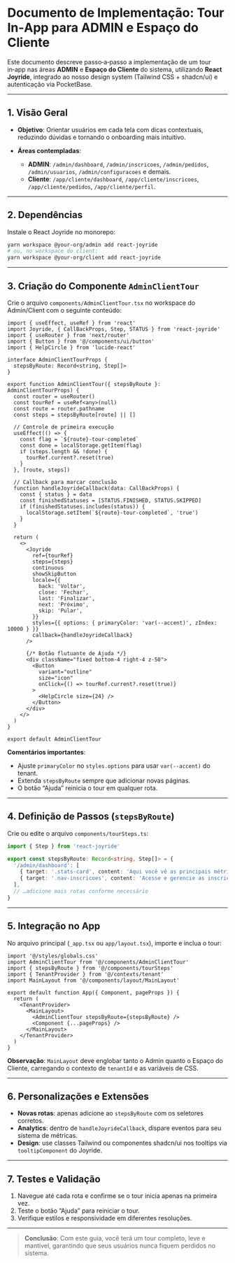 # Documento de Implementação: Tour In‑App para ADMIN e Espaço do Cliente

Este documento descreve passo‑a‑passo a implementação de um tour in‑app nas áreas **ADMIN** e **Espaço do Cliente** do sistema, utilizando **React Joyride**, integrado ao nosso design system (Tailwind CSS + shadcn/ui) e autenticação via PocketBase.

---

## 1. Visão Geral

* **Objetivo**: Orientar usuários em cada tela com dicas contextuais, reduzindo dúvidas e tornando o onboarding mais intuitivo.
* **Áreas contempladas**:

  * **ADMIN**: `/admin/dashboard`, `/admin/inscricoes`, `/admin/pedidos`, `/admin/usuarios`, `/admin/configuracoes` e demais.
  * **Cliente**: `/app/cliente/dashboard`, `/app/cliente/inscricoes`, `/app/cliente/pedidos`, `/app/cliente/perfil`.

---

## 2. Dependências

Instale o React Joyride no monorepo:

```bash
yarn workspace @your-org/admin add react-joyride
# ou, no workspace do client:
yarn workspace @your-org/client add react-joyride
```

---

## 3. Criação do Componente `AdminClientTour`

Crie o arquivo `components/AdminClientTour.tsx` no workspace do Admin/Client com o seguinte conteúdo:

```tsx
import { useEffect, useRef } from 'react'
import Joyride, { CallBackProps, Step, STATUS } from 'react-joyride'
import { useRouter } from 'next/router'
import { Button } from '@/components/ui/button'
import { HelpCircle } from 'lucide-react'

interface AdminClientTourProps {
  stepsByRoute: Record<string, Step[]>
}

export function AdminClientTour({ stepsByRoute }: AdminClientTourProps) {
  const router = useRouter()
  const tourRef = useRef<any>(null)
  const route = router.pathname
  const steps = stepsByRoute[route] || []

  // Controle de primeira execução
  useEffect(() => {
    const flag = `${route}-tour-completed`
    const done = localStorage.getItem(flag)
    if (steps.length && !done) {
      tourRef.current?.reset(true)
    }
  }, [route, steps])

  // Callback para marcar conclusão
  function handleJoyrideCallback(data: CallBackProps) {
    const { status } = data
    const finishedStatuses = [STATUS.FINISHED, STATUS.SKIPPED]
    if (finishedStatuses.includes(status)) {
      localStorage.setItem(`${route}-tour-completed`, 'true')
    }
  }

  return (
    <>
      <Joyride
        ref={tourRef}
        steps={steps}
        continuous
        showSkipButton
        locale={{
          back: 'Voltar',
          close: 'Fechar',
          last: 'Finalizar',
          next: 'Próximo',
          skip: 'Pular',
        }}
        styles={{ options: { primaryColor: 'var(--accent)', zIndex: 10000 } }}
        callback={handleJoyrideCallback}
      />

      {/* Botão flutuante de Ajuda */}
      <div className="fixed bottom-4 right-4 z-50">
        <Button
          variant="outline"
          size="icon"
          onClick={() => tourRef.current?.reset(true)}
        >
          <HelpCircle size={24} />
        </Button>
      </div>
    </>
  )
}

export default AdminClientTour
```

**Comentários importantes**:

* Ajuste `primaryColor` no `styles.options` para usar `var(--accent)` do tenant.
* Extenda `stepsByRoute` sempre que adicionar novas páginas.
* O botão “Ajuda” reinicia o tour em qualquer rota.

---

## 4. Definição de Passos (`stepsByRoute`)

Crie ou edite o arquivo `components/tourSteps.ts`:

```ts
import { Step } from 'react-joyride'

export const stepsByRoute: Record<string, Step[]> = {
  '/admin/dashboard': [
    { target: '.stats-card', content: 'Aqui você vê as principais métricas do sistema.', placement: 'bottom' },
    { target: '.nav-inscricoes', content: 'Acesse e gerencie as inscrições.', placement: 'right' },
  ],
  // …adicione mais rotas conforme necessário
}
```

---

## 5. Integração no App

No arquivo principal (`_app.tsx` ou `app/layout.tsx`), importe e inclua o tour:

```tsx
import '@/styles/globals.css'
import AdminClientTour from '@/components/AdminClientTour'
import { stepsByRoute } from '@/components/tourSteps'
import { TenantProvider } from '@/contexts/tenant'
import MainLayout from '@/components/layout/MainLayout'

export default function App({ Component, pageProps }) {
  return (
    <TenantProvider>
      <MainLayout>
        <AdminClientTour stepsByRoute={stepsByRoute} />
        <Component {...pageProps} />
      </MainLayout>
    </TenantProvider>
  )
}
```

**Observação**: `MainLayout` deve englobar tanto o Admin quanto o Espaço do Cliente, carregando o contexto de `tenantId` e as variáveis de CSS.

---

## 6. Personalizações e Extensões

* **Novas rotas**: apenas adicione ao `stepsByRoute` com os seletores corretos.
* **Analytics**: dentro de `handleJoyrideCallback`, dispare eventos para seu sistema de métricas.
* **Design**: use classes Tailwind ou componentes shadcn/ui nos tooltips via `tooltipComponent` do Joyride.

---

## 7. Testes e Validação

1. Navegue até cada rota e confirme se o tour inicia apenas na primeira vez.
2. Teste o botão “Ajuda” para reiniciar o tour.
3. Verifique estilos e responsividade em diferentes resoluções.

---

> **Conclusão**: Com este guia, você terá um tour completo, leve e mantível, garantindo que seus usuários nunca fiquem perdidos no sistema.
